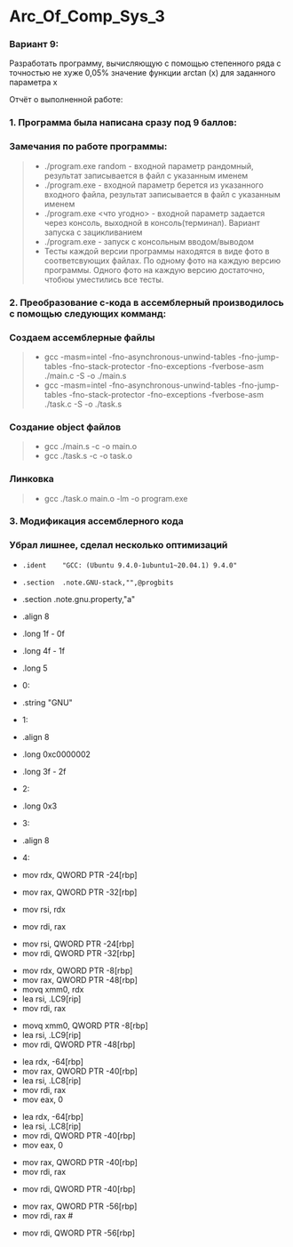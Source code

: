 # Arc_Of_Comp_Sys_3

### Вариант 9:

Разработать программу, вычисляющую с помощью степенного ряда с точностью не хуже 0,05% значение функции arctan (x) для
заданного параметра x

Отчёт о выполненной работе:

### 1. Программа была написана сразу под 9 баллов: 
### Замечания по работе программы:
> * ./program.exe random <name of output file> - входной параметр рандомный, результат записывается в файл с указанным именем
> * ./program.exe <name of input file> <name of output file> - входной параметр берется из указанного входного файла, результат записывается в файл с указанным именем
> * ./program.exe <что угодно> - входной параметр задается через консоль, выходной в консоль(терминал). Вариант запуска с зацикливанием
> * ./program.exe - запуск с консольным вводом/выводом
> * Тесты каждой версии программы находятся в виде фото в соответсвующих файлах. По одному фото на каждую версию программы. Одного фото на каждую версию достаточно, чтобюы уместились все тесты.

### 2. Преобразование с-кода в ассемблерный производилось с помощью следующих комманд: 
### Создаем ассемблерные файлы
> * gcc -masm=intel -fno-asynchronous-unwind-tables -fno-jump-tables -fno-stack-protector -fno-exceptions -fverbose-asm ./main.c -S -o ./main.s
> * gcc -masm=intel -fno-asynchronous-unwind-tables -fno-jump-tables -fno-stack-protector -fno-exceptions -fverbose-asm ./task.c -S -o ./task.s
### Создание object файлов
> * gcc ./main.s -c -o main.o 
> * gcc ./task.s -c -o task.o
### Линковка
> * gcc ./task.o main.o -lm -o program.exe

### 3. Модификация ассемблерного кода
### Убрал лишнее, сделал несколько оптимизаций
-	  .ident	"GCC: (Ubuntu 9.4.0-1ubuntu1~20.04.1) 9.4.0"
-	  .section	.note.GNU-stack,"",@progbits
- 	.section	.note.gnu.property,"a"
-  	.align 8
- 	.long	 1f - 0f
- 	.long	 4f - 1f
- 	.long	 5
- 0:
- 	.string	 "GNU"
- 1:
- 	.align 8
- 	.long	 0xc0000002
- 	.long	 3f - 2f
- 2:
- 	.long	 0x3
- 3:
- 	.align 8
- 4:

  
-  mov	rdx, QWORD PTR -24[rbp]	
-  mov	rax, QWORD PTR -32[rbp]	
-  mov	rsi, rdx	
-  mov	rdi, rax
  
+  mov	rsi, QWORD PTR -24[rbp]	
+  mov	rdi, QWORD PTR -32[rbp]
  
  
-	 mov	rdx, QWORD PTR -8[rbp]
-	 mov	rax, QWORD PTR -48[rbp]
-	 movq	xmm0, rdx
-	 lea	rsi, .LC9[rip]
-  mov	rdi, rax
  
+  movq	xmm0, QWORD PTR -8[rbp]
+  lea	rsi, .LC9[rip]
+	 mov	rdi, QWORD PTR -48[rbp]
  
  
-	lea	rdx, -64[rbp]
-	mov	rax, QWORD PTR -40[rbp]
-	lea	rsi, .LC8[rip]
-	mov	rdi, rax
-	mov	eax, 0
  
+	 lea	rdx, -64[rbp]
+	 lea	rsi, .LC8[rip]
+	 mov	rdi, QWORD PTR -40[rbp]
+	 mov	eax, 0
  
  
-  mov	rax, QWORD PTR -40[rbp]
-  mov	rdi, rax
  
+  mov rdi, QWORD PTR -40[rbp]
  
  
-   mov	rax, QWORD PTR -56[rbp]
- 	mov	rdi, rax	#
  
+   mov	rdi, QWORD PTR -56[rbp]
  
  
  
